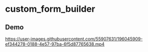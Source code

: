 # custom_form_builder

## Demo



https://user-images.githubusercontent.com/55907631/196045909-ef344278-0188-4e57-97ba-6f5d87765638.mp4

